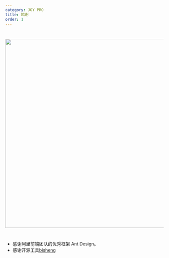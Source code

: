 ```yaml
---
category: JOY PRO
title: 鸣谢
order: 1
---
```


<div style="text-align:center;margin:40px 0;">
  <img width="600" src="http://resimg.iqeq.cn/webapires/cbf/5c8a35da34f81.jpg">
</div>

##

- 感谢阿里前端团队的优秀框架 Ant Design。
- 感谢开源工具[bisheng](https://github.com/benjycui/bisheng)
